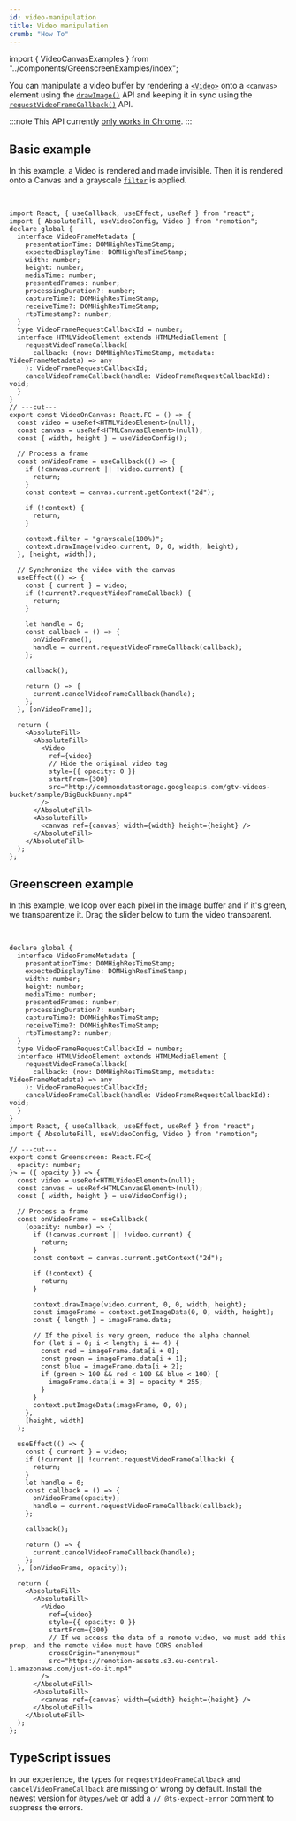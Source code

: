 ```yaml
---
id: video-manipulation
title: Video manipulation
crumb: "How To"
---
```


import { VideoCanvasExamples } from "../components/GreenscreenExamples/index";

You can manipulate a video buffer by rendering a [`<Video>`](/docs/video) onto a `<canvas>` element using the [`drawImage()`](https://developer.mozilla.org/en-US/docs/Web/API/CanvasRenderingContext2D/drawImage) API and keeping it in sync using the [`requestVideoFrameCallback()`](https://blog.tomayac.com/2020/05/15/the-requestvideoframecallback-api/) API.

:::note
This API currently [only works in Chrome](https://caniuse.com/mdn-api_htmlvideoelement_requestvideoframecallback).
:::

## Basic example

In this example, a Video is rendered and made invisible. Then it is rendered onto a Canvas and a grayscale [`filter`](https://developer.mozilla.org/en-US/docs/Web/API/CanvasRenderingContext2D/filter) is applied.

<VideoCanvasExamples type="base"/>
<br/>

```tsx twoslash
import React, { useCallback, useEffect, useRef } from "react";
import { AbsoluteFill, useVideoConfig, Video } from "remotion";
declare global {
  interface VideoFrameMetadata {
    presentationTime: DOMHighResTimeStamp;
    expectedDisplayTime: DOMHighResTimeStamp;
    width: number;
    height: number;
    mediaTime: number;
    presentedFrames: number;
    processingDuration?: number;
    captureTime?: DOMHighResTimeStamp;
    receiveTime?: DOMHighResTimeStamp;
    rtpTimestamp?: number;
  }
  type VideoFrameRequestCallbackId = number;
  interface HTMLVideoElement extends HTMLMediaElement {
    requestVideoFrameCallback(
      callback: (now: DOMHighResTimeStamp, metadata: VideoFrameMetadata) => any
    ): VideoFrameRequestCallbackId;
    cancelVideoFrameCallback(handle: VideoFrameRequestCallbackId): void;
  }
}
// ---cut---
export const VideoOnCanvas: React.FC = () => {
  const video = useRef<HTMLVideoElement>(null);
  const canvas = useRef<HTMLCanvasElement>(null);
  const { width, height } = useVideoConfig();

  // Process a frame
  const onVideoFrame = useCallback(() => {
    if (!canvas.current || !video.current) {
      return;
    }
    const context = canvas.current.getContext("2d");

    if (!context) {
      return;
    }

    context.filter = "grayscale(100%)";
    context.drawImage(video.current, 0, 0, width, height);
  }, [height, width]);

  // Synchronize the video with the canvas
  useEffect(() => {
    const { current } = video;
    if (!current?.requestVideoFrameCallback) {
      return;
    }

    let handle = 0;
    const callback = () => {
      onVideoFrame();
      handle = current.requestVideoFrameCallback(callback);
    };

    callback();

    return () => {
      current.cancelVideoFrameCallback(handle);
    };
  }, [onVideoFrame]);

  return (
    <AbsoluteFill>
      <AbsoluteFill>
        <Video
          ref={video}
          // Hide the original video tag
          style={{ opacity: 0 }}
          startFrom={300}
          src="http://commondatastorage.googleapis.com/gtv-videos-bucket/sample/BigBuckBunny.mp4"
        />
      </AbsoluteFill>
      <AbsoluteFill>
        <canvas ref={canvas} width={width} height={height} />
      </AbsoluteFill>
    </AbsoluteFill>
  );
};
```

## Greenscreen example

In this example, we loop over each pixel in the image buffer and if it's green, we transparentize it. Drag the slider below to turn the video transparent.

<VideoCanvasExamples type="greenscreen"/>
<br/>

```tsx twoslash
declare global {
  interface VideoFrameMetadata {
    presentationTime: DOMHighResTimeStamp;
    expectedDisplayTime: DOMHighResTimeStamp;
    width: number;
    height: number;
    mediaTime: number;
    presentedFrames: number;
    processingDuration?: number;
    captureTime?: DOMHighResTimeStamp;
    receiveTime?: DOMHighResTimeStamp;
    rtpTimestamp?: number;
  }
  type VideoFrameRequestCallbackId = number;
  interface HTMLVideoElement extends HTMLMediaElement {
    requestVideoFrameCallback(
      callback: (now: DOMHighResTimeStamp, metadata: VideoFrameMetadata) => any
    ): VideoFrameRequestCallbackId;
    cancelVideoFrameCallback(handle: VideoFrameRequestCallbackId): void;
  }
}
import React, { useCallback, useEffect, useRef } from "react";
import { AbsoluteFill, useVideoConfig, Video } from "remotion";

// ---cut---
export const Greenscreen: React.FC<{
  opacity: number;
}> = ({ opacity }) => {
  const video = useRef<HTMLVideoElement>(null);
  const canvas = useRef<HTMLCanvasElement>(null);
  const { width, height } = useVideoConfig();

  // Process a frame
  const onVideoFrame = useCallback(
    (opacity: number) => {
      if (!canvas.current || !video.current) {
        return;
      }
      const context = canvas.current.getContext("2d");

      if (!context) {
        return;
      }

      context.drawImage(video.current, 0, 0, width, height);
      const imageFrame = context.getImageData(0, 0, width, height);
      const { length } = imageFrame.data;

      // If the pixel is very green, reduce the alpha channel
      for (let i = 0; i < length; i += 4) {
        const red = imageFrame.data[i + 0];
        const green = imageFrame.data[i + 1];
        const blue = imageFrame.data[i + 2];
        if (green > 100 && red < 100 && blue < 100) {
          imageFrame.data[i + 3] = opacity * 255;
        }
      }
      context.putImageData(imageFrame, 0, 0);
    },
    [height, width]
  );

  useEffect(() => {
    const { current } = video;
    if (!current || !current.requestVideoFrameCallback) {
      return;
    }
    let handle = 0;
    const callback = () => {
      onVideoFrame(opacity);
      handle = current.requestVideoFrameCallback(callback);
    };

    callback();

    return () => {
      current.cancelVideoFrameCallback(handle);
    };
  }, [onVideoFrame, opacity]);

  return (
    <AbsoluteFill>
      <AbsoluteFill>
        <Video
          ref={video}
          style={{ opacity: 0 }}
          startFrom={300}
          // If we access the data of a remote video, we must add this prop, and the remote video must have CORS enabled
          crossOrigin="anonymous"
          src="https://remotion-assets.s3.eu-central-1.amazonaws.com/just-do-it.mp4"
        />
      </AbsoluteFill>
      <AbsoluteFill>
        <canvas ref={canvas} width={width} height={height} />
      </AbsoluteFill>
    </AbsoluteFill>
  );
};
```

## TypeScript issues

In our experience, the types for `requestVideoFrameCallback` and `cancelVideoFrameCallback` are missing or wrong by default. Install the newest version for [`@types/web`](https://www.npmjs.com/package/@types/web)
or add a `// @ts-expect-error` comment to suppress the errors.
